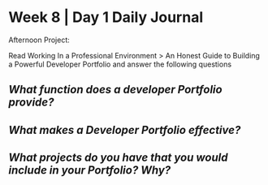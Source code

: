# Week 8 | Day 1 Daily Journal

Afternoon Project: 

Read Working In a Professional Environment > An Honest Guide to Building a Powerful Developer Portfolio and answer the following questions

## *What function does a developer Portfolio provide?*


## *What makes a Developer Portfolio effective?*


## *What projects do you have that you would include in your Portfolio? Why?*






